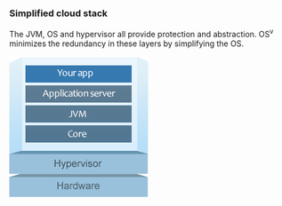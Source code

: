 ### Simplified cloud stack

The JVM, OS and hypervisor all provide protection and abstraction. OS<sup>v</sup> minimizes the redundancy in these layers by simplifying the OS.

![app](images/app.jpg)
